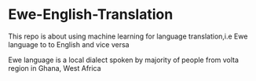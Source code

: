 # Ewe-English-Translation

This repo is about using machine learning for language translation,i.e Ewe language to to English and vice versa

Ewe language is a local dialect spoken by  majority of people from volta region in Ghana, West Africa